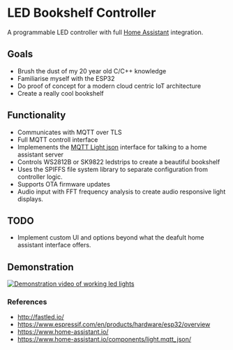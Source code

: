 # LED Bookshelf Controller
A programmable LED controller with full [Home Assistant](https://www.home-assistant.io/) integration.

## Goals
- Brush the dust of my 20 year old C/C++ knowledge
- Familiarise myself with the ESP32
- Do proof of concept for a modern cloud centric IoT architecture
- Create a really cool bookshelf

## Functionality 
- Communicates with MQTT over TLS
- Full MQTT controll interface
- Implemenents the [MQTT Light json](https://www.home-assistant.io/integrations/light.mqtt/) interface for talking to a home assistant server
- Controls WS2812B or SK9822 ledstrips to create a beautiful bookshelf
- Uses the SPIFFS file system library to separate configuration from controller logic.
- Supports OTA firmware updates
- Audio input with FFT frequency analysis to create audio responsive light displays.

## TODO
- Implement custom UI and options beyond what the deafult home assistant interface offers.

## Demonstration
[![Demonstration video of working led lights](https://img.youtube.com/vi/cJR5gxJv22c/0.jpg)](https://www.youtube.com/watch?v=cJR5gxJv22c)

### References
- http://fastled.io/
- https://www.espressif.com/en/products/hardware/esp32/overview
- https://www.home-assistant.io/
- https://www.home-assistant.io/components/light.mqtt_json/
